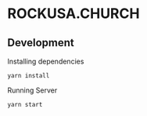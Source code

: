 # ROCKUSA.CHURCH

## Development

Installing dependencies
```
yarn install
```

Running Server
```
yarn start
```
